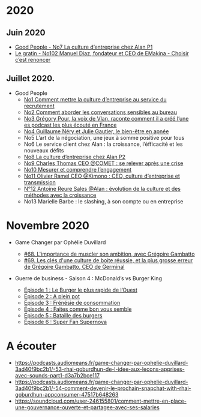 # 2020
  
## Juin 2020
- [Good People - No7 La culture d’entreprise chez Alan P1](https://blog.alan.com/podcast/culture-entreprise-alan-humains-methode-ecrit) 
- [Le gratin - No102 Manuel Diaz, fondateur et CEO de EMakina - Choisir c’est renoncer](https://le-gratin.fr/102-manuel-diaz-fondateur-et-ceo-de-emakina-choisir-cest-renoncer/) 

## Juillet 2020. 
- Good People 
  - [ No1 Comment mettre la culture d’entreprise au service du recrutement](https://blog.alan.com/podcast/good-people-episode-1) 
  - [No2 Comment aborder les conversations sensibles au bureau](https://blog.alan.com/podcast/good-people-episode-2)
  - [No3 Grégory Pour, la voix de Vlan, raconte comment il a créé l’une es podcast les plus écouté en France](https://blog.alan.com/podcast/enregistrer-podcast) 
  - [No4 Guillaume Néry et Julie Gautier, le bien-être en apnée](https://blog.alan.com/podcast/julie-gautier-guillaume-nery)
  - No5 L’art de la négociation, une jeux à somme positive pour tous
  - No6 Le service client chez Alan : la croissance, l’éfficacité et les nouveaux défits
  - [No8 La culture d’entreprise chez Alan P2](https://blog.alan.com/podcast/culture-entreprise-alan-transparence-autonomie) 
  - [No9 Charles Thomas CEO  @COMET  : se relever après une crise](https://blog.alan.com/podcast/good-people-se-relever-apres-crise-comet) 
  - [No10 Mesurer et comprendre l’engagement](https://blog.alan.com/podcast/good-people-mesurer-engagement-supermood) 
  - [No11 Olivier Ramel CEO @Kimono : CEO, culture d’entreprise et transmission](https://blog.alan.com/podcast/good-people-designer-culture-entreprise)
  - [N°12 Antoine Reure Sales @Alan : évolution de la culture et des méthodes avec la croissance](https://blog.alan.com/podcast/good-people-sales-deux-ans-plus-tard) 
  - No13 Marielle Barbe : le slashing, à son compte ou en entreprise 



# Novembre 2020 
- Game Changer par Ophélie Duvillard
  - [#68. L'importance de muscler son ambition, avec Grégoire Gambatto ](https://smartlinks.audiomeans.fr/l/game-changer-par-ophelie-duvillard-3ad40f9bc2b1/-68-l-importance-de-muscler-son-ambition-avec-gregoire-gambatto--2c173115c518)
  - [#69. Les clés d'une culture de boite réussie, et la plus grosse erreur de Grégoire Gambatto, CEO de Germinal](https://podcasts.audiomeans.fr/game-changer-par-ophelie-duvillard-3ad40f9bc2b1/-69-les-cles-d-une-culture-de-boite-reussie-et-la-plus-grosse-erreur-de-gregoire-gambatto-ceo-de-germinal--201effc0445c) 

- Guerre de business - Saison 4 : McDonald’s vs Burger King
  - [Épisode 1 : Le Burger le plus rapide de l’Ouest](https://podcasts.apple.com/fr/podcast/guerres-de-business/id1485274727?i=1000483146081)  
  - [Épisode 2 : A plein pot](https://podcasts.apple.com/fr/podcast/guerres-de-business/id1485274727?i=1000483146080) 
  - [Épisode 3 :  Frénésie de consommation](https://podcasts.apple.com/us/podcast/mcdonalds-vs-burger-king-fr%C3%A9n%C3%A9sie-de-consommation/id1485274727?i=1000484780253)
  - [Épisode 4 : Faites comme bon vous semble](https://podcasts.apple.com/us/podcast/mcdonalds-vs-burger-king-faites-comme-bon-vous-semble/id1485274727?i=1000485563554)
  - [Épisode 5 : Bataille des burgers](https://podcasts.apple.com/us/podcast/mcdonalds-vs-burger-king-bataille-des-burgers/id1485274727?i=1000486322666)
  - [Épisode 6 : Super Fan Supernova](https://podcasts.apple.com/fr/podcast/guerres-de-business/id1485274727?i=1000487014904) 

  

# A écouter 
- https://podcasts.audiomeans.fr/game-changer-par-ophelie-duvillard-3ad40f9bc2b1/-53-rhai-goburdhun-de-l-idee-aux-lecons-apprises-avec-sounds-part1-d3a7b2bce117
- https://podcasts.audiomeans.fr/game-changer-par-ophelie-duvillard-3ad40f9bc2b1/-54-comment-devenir-le-prochain-snapchat-with-rhai-goburdhun-appconsumer-47517b648263
- https://soundcloud.com/user-246155801/comment-mettre-en-place-une-gouvernance-ouverte-et-partagee-avec-ses-salaries

